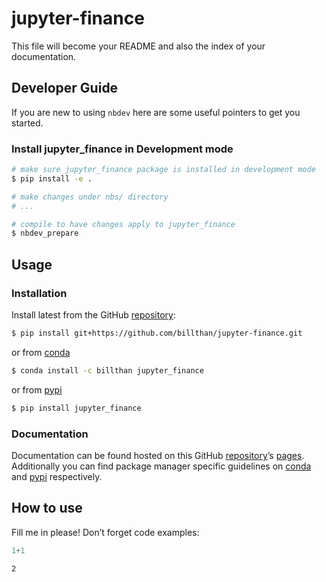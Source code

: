 # jupyter-finance


<!-- WARNING: THIS FILE WAS AUTOGENERATED! DO NOT EDIT! -->

This file will become your README and also the index of your
documentation.

## Developer Guide

If you are new to using `nbdev` here are some useful pointers to get you
started.

### Install jupyter_finance in Development mode

``` sh
# make sure jupyter_finance package is installed in development mode
$ pip install -e .

# make changes under nbs/ directory
# ...

# compile to have changes apply to jupyter_finance
$ nbdev_prepare
```

## Usage

### Installation

Install latest from the GitHub
[repository](https://github.com/billthan/jupyter-finance):

``` sh
$ pip install git+https://github.com/billthan/jupyter-finance.git
```

or from [conda](https://anaconda.org/billthan/jupyter-finance)

``` sh
$ conda install -c billthan jupyter_finance
```

or from [pypi](https://pypi.org/project/jupyter-finance/)

``` sh
$ pip install jupyter_finance
```

### Documentation

Documentation can be found hosted on this GitHub
[repository](https://github.com/billthan/jupyter-finance)’s
[pages](https://billthan.github.io/jupyter-finance/). Additionally you
can find package manager specific guidelines on
[conda](https://anaconda.org/billthan/jupyter-finance) and
[pypi](https://pypi.org/project/jupyter-finance/) respectively.

## How to use

Fill me in please! Don’t forget code examples:

``` python
1+1
```

    2
